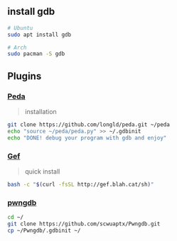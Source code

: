 ## install gdb

```bash
# Ubuntu
sudo apt install gdb

# Arch
sudo pacman -S gdb
```

## Plugins

### [Peda](https://github.com/longld/peda)
> installation
```bash
git clone https://github.com/longld/peda.git ~/peda
echo "source ~/peda/peda.py" >> ~/.gdbinit
echo "DONE! debug your program with gdb and enjoy"
```

### [Gef](https://gef.readthedocs.io/en/master/)
> quick install
```bash
bash -c "$(curl -fsSL http://gef.blah.cat/sh)"
```

### [pwngdb](https://github.com/scwuaptx/Pwngdb)

```bash
cd ~/
git clone https://github.com/scwuaptx/Pwngdb.git
cp ~/Pwngdb/.gdbinit ~/
```

